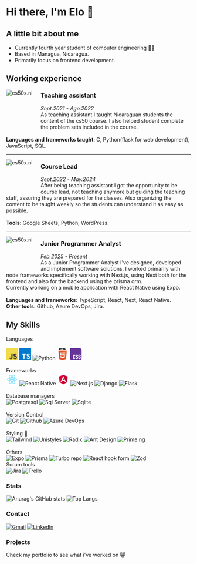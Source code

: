 # Hi there, I'm Elo 🤠

## A little bit about me 
- Currently fourth year student of computer engineering 👩‍💻
- Based in Managua, Nicaragua.
- Primarily focus on frontend development.

## Working experience 

[<img align="left" height="94px" width="94px" alt="cs50x.ni" src="https://code-fu.net.ni/wp-content/uploads/2024/07/Code-FU-Landscape.svg"/>](https://code-fu.net.ni/)
### Teaching assistant 
*Sept.2021 - Ago.2022* \
As teaching assistant I taught Nicaraguan students the content of the cs50 course. I also helped student complete the problem sets included in the course. \
<br/>
**Languages and frameworks taught**: C, Python(flask for web development), JavaScript, SQL.
<br/>
___
[<img align="left" height="94px" width="94px" alt="cs50x.ni" src="https://code-fu.net.ni/wp-content/uploads/2024/07/Code-FU-Landscape.svg"/>](https://code-fu.net.ni/)
### Course Lead
*Sept.2022 - May.2024* \
After being teaching assistant I got the opportunity to be course lead, not teaching anymore 
but guiding the teaching staff, assuring they are prepared for the classes. Also organizing the content to be taught weekly so the students can understand it as easy as possible.
\
<br/>
**Tools**: Google Sheets, Python, WordPress.
<br/>

___
[<img align="left" height="94px" width="94px" alt="cs50x.ni" src="https://sistematica.io/img/logo.png"/>](https://sistematica.io/)
### Junior Programmer Analyst
*Feb.2025 - Present* \
As a Junior Programmer Analyst I've designed, developed and implement software solutions. I worked primarily with node frameworks specifically working with Next.js, using Next both for the frontend and also for the backend using the prisma orm. \
Currently working on a mobile application with React Native using Expo.
\
<br/>
**Languages and frameworks**: TypeScript, React, Next, React Native. \
**Other tools**: Github, Azure DevOps, Jira.
<br/>

## My Skills
Languages \
<br/>
<img height="32" src="https://raw.githubusercontent.com/github/explore/80688e429a7d4ef2fca1e82350fe8e3517d3494d/topics/javascript/javascript.png" alt="Javascript"/>
<img height="32" src="https://raw.githubusercontent.com/github/explore/80688e429a7d4ef2fca1e82350fe8e3517d3494d/topics/typescript/typescript.png" alt="Typescript"/>
<img height="32" src="https://images.icon-icons.com/2699/PNG/512/python_logo_icon_168886.png" alt="Python"/>
<img height="32" src="https://raw.githubusercontent.com/github/explore/80688e429a7d4ef2fca1e82350fe8e3517d3494d/topics/html/html.png" alt="HTML5"/>
<img height="32" src="https://raw.githubusercontent.com/github/explore/80688e429a7d4ef2fca1e82350fe8e3517d3494d/topics/css/css.png" alt="CSS"/>
<br/> \
Frameworks \
<img height="32" src="https://raw.githubusercontent.com/github/explore/80688e429a7d4ef2fca1e82350fe8e3517d3494d/topics/react/react.png" alt="React"/>
<img height="32" src="https://devtop.io/wp-content/uploads/2022/10/react-native-1.png" alt="React Native"/>
<img height="32" src="https://raw.githubusercontent.com/github/explore/80688e429a7d4ef2fca1e82350fe8e3517d3494d/topics/angular/angular.png" alt="Angular"/>
<img height="32" src="https://www.drupal.org/files/project-images/nextjs-icon-dark-background.png" alt="Next.js"/>
<img height="32" src="https://img.icons8.com/color/512/django.png" alt="Django"/>
<img height="32" src="https://upload.wikimedia.org/wikipedia/commons/3/3c/Flask_logo.svg" alt="Flask"/>
<br/> \
Database managers \
<img height="32" src="https://upload.wikimedia.org/wikipedia/commons/thumb/2/29/Postgresql_elephant.svg/800px-Postgresql_elephant.svg.png" alt="Postgresql"/>
<img height="32" src="https://mvpcluster.com/wp-content/uploads/2016/04/sql-server-1.png" alt="Sql Server"/>
<img height="32" src="https://upload.wikimedia.org/wikipedia/commons/3/38/SQLite370.svg" alt="Sqlite"/>
<br/> \
Version Control \
<img height="32" src="https://avatars.githubusercontent.com/u/18133?s=280&v=4" alt="Git"/>
<img height="32" src="https://upload.wikimedia.org/wikipedia/commons/thumb/c/c2/GitHub_Invertocat_Logo.svg/250px-GitHub_Invertocat_Logo.svg.png" alt="Github"/>
<img height="32" src="https://assets.gearset.com/2024/08/06111352/azure-devops.svg" alt="Azure DevOps"/>
<br/> \
Styling 🎨 \
<img height="32" src="https://upload.wikimedia.org/wikipedia/commons/thumb/d/d5/Tailwind_CSS_Logo.svg/2560px-Tailwind_CSS_Logo.svg.png" alt="Tailwind"/>
<img height="32" src="https://www.unistyl.es/unicorn.svg" alt="Unistyles"/>
<img height="32" src="https://avatars.githubusercontent.com/u/75042455?s=280&v=4" alt="Radix"/>
<img height="32" src="https://cdn.worldvectorlogo.com/logos/ant-design-2.svg" alt="Ant Design"/>
<img height="32" src="https://www.primefaces.org/wp-content/uploads/2018/05/primeng-logo.png" alt="Prime ng"/>
<br/> \
Others \
<img height="32" src="https://miro.medium.com/v2/resize:fit:1024/1*kepX0EHTbLc6O9mRKsierg.png" alt="Expo"/>
<img height="32" src="https://media2.dev.to/dynamic/image/width=1280,height=720,fit=cover,gravity=auto,format=auto/https%3A%2F%2Fdev-to-uploads.s3.amazonaws.com%2Fi%2F3bzg30pauwbl828gcl84.png" alt="Prisma"/>
<img height="32" src="https://user-images.githubusercontent.com/4060187/196936104-5797972c-ab10-4834-bd61-0d1e5f442c9c.png" alt="Turbo repo"/>
<img height="32" src="https://react-hook-form.com/images/logo/react-hook-form-logo-only.svg" alt="React hook form"/>
<img height="32" src="https://miro.medium.com/v2/resize:fit:1080/1*9l9kbbiuFHWVqcjUJZcdYw.png" alt="Zod"/>
<br/>
Scrum tools \
<img height="32" src="https://1000logos.net/wp-content/uploads/2021/05/Atlassian-Logo-2010s1.png" alt="Jira"/>
<img height="32" src="https://cdn-icons-png.freepik.com/256/6124/6124991.png?semt=ais_hybrid" alt="Trello"/>
<br/>
### Stats
![Anurag's GitHub stats](https://github-readme-stats.vercel.app/api?username=Elomolina&show_icons=true&theme=radical)
![Top Langs](https://github-readme-stats.vercel.app/api/top-langs/?username=Elomolina&layout=compact)

### Contact
  <a href="https://mail.google.com/mail/u/0/?fs=1&to=eloissemolina@gmail.com&tf=cm" title="Gmail">
  <img src="https://img.shields.io/badge/-Gmail-FF0000?style=flat-square&labelColor=FF0000&logo=gmail&logoColor=white&link=LINK-DO-SEU-GMAIL" alt="Gmail"/></a>
  <a href="https://www.linkedin.com/in/eloisse-francesca-molina-camacho-6606731b5" title="LinkedIn">
  <img src="https://img.shields.io/badge/-Linkedin-0e76a8?style=flat-square&logo=Linkedin&logoColor=white&link=LINK-DO-SEU-LINKEDIN" alt="LinkedIn"/></a>
  <br/>
  
### Projects
Check my portfolio to see what i've worked on 😸
